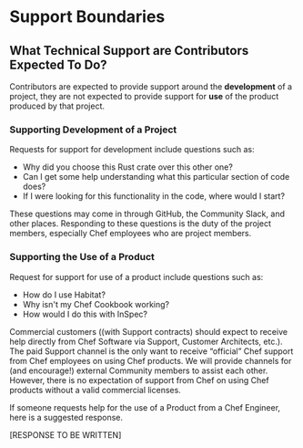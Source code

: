 # Support Boundaries

## What Technical Support are Contributors Expected To Do?

Contributors are expected to provide support around the **development** of a project, they are not expected to provide support for **use** of the product produced by that project. 

### Supporting Development of a Project

Requests for support for development include questions such as:
* Why did you choose this Rust crate over this other one?
* Can I get some help understanding what this particular section of code does?
* If I were looking for this functionality in the code, where would I start?

These questions may come in through GitHub, the Community Slack, and other places. Responding to these questions is the duty of the project members, especially Chef employees who are project members.

### Supporting the Use of a Product

Request for support for use of a product include questions such as:
* How do I use Habitat?
* Why isn't my Chef Cookbook working?
* How would I do this with InSpec?

Commercial customers ((with Support contracts) should expect to receive help directly from Chef Software via Support, Customer Architects, etc.). The paid Support channel is the only want to receive “official” Chef support from Chef employees on using Chef products. We will provide channels for (and encourage!) external Community members to assist each other. However, there is no expectation of support from Chef on using Chef products without a valid commercial licenses.

If someone requests help for the use of a Product from a Chef Engineer, here is a suggested response.

[RESPONSE TO BE WRITTEN]


